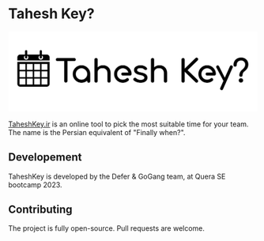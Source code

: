 # Tahesh Key?

<p align="center">
  <img src="logo-wide.png" />
</p>

[TaheshKey.ir](https://taheshkey.ir) is an online tool to pick the most suitable time for your team. The name is the Persian equivalent of "Finally when?".

## Developement
TaheshKey is developed by the Defer & GoGang team, at Quera SE bootcamp 2023.

## Contributing
The project is fully open-source. Pull requests are welcome.
